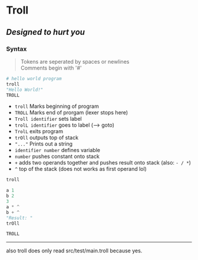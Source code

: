 # Troll

## *Designed to hurt you*

### Syntax

> Tokens are seperated by spaces or newlines \
> Comments begin with '#'

```python
# hello world program
troll
"Hello World!" 
TROLL
```

- `troll` Marks beginning of program
- `TROLL` Marks end of prorgam (lexer stops here)
- `Troll identifier` sets label
- `trolL identifier` goes to label (--> goto)
- `TrolL` exits program
- `trOll` outputs top of stack
- `"..."` Prints out a string
- `identifier number` defines variable
- `number` pushes constant onto stack
- `+` adds two operands together and pushes result onto stack (also: `- / *`)
- `^` top of the stack (does not works as first operand lol)

```python
troll 

a 1
b 2
3
a * ^
b + ^
"Result: "
trOll

TROLL 
```

---

also troll does only read src/test/main.troll because yes.
